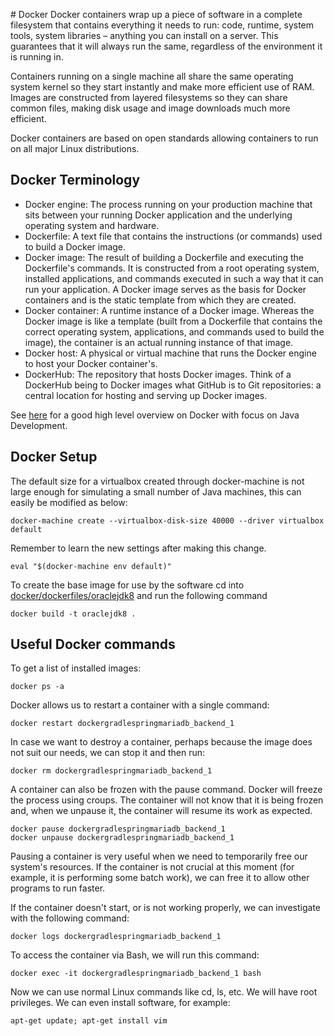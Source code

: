 # Docker
Docker containers wrap up a piece of software in a complete filesystem that contains everything it needs to run: code, runtime, system tools, system libraries – anything you can install on a server. This guarantees that it will always run the same, regardless of the environment it is running in. 

Containers running on a single machine all share the same operating system kernel so they start instantly and make more efficient use of RAM. Images are constructed from layered filesystems so they can share common files, making disk usage and image downloads much more efficient.

Docker containers are based on open standards allowing containers to run on all major Linux distributions.

## Docker Terminology

* Docker engine: The process running on your production machine that sits between your running Docker application and the underlying operating system and hardware.
* Dockerfile: A text file that contains the instructions (or commands) used to build a Docker image.
* Docker image: The result of building a Dockerfile and executing the Dockerfile's commands. It is constructed from a root operating system, installed applications, and commands executed in such a way that it can run your application. A Docker image serves as the basis for Docker containers and is the static template from which they are created.
* Docker container: A runtime instance of a Docker image. Whereas the Docker image is like a template (built from a Dockerfile that contains the correct operating system, applications, and commands used to build the image), the container is an actual running instance of that image.
* Docker host: A physical or virtual machine that runs the Docker engine to host your Docker container's.
* DockerHub: The repository that hosts Docker images. Think of a DockerHub being to Docker images what GitHub is to Git repositories: a central location for hosting and serving up Docker images.

See [here](http://www.javaworld.com/article/3000781/development-tools/open-source-java-projects-docker.html) for a good high level overview on Docker with focus on Java Development. 

## Docker Setup
The default size for a virtualbox created through docker-machine is not large enough for simulating a small number 
of Java machines, this can easily be modified as below:

    docker-machine create --virtualbox-disk-size 40000 --driver virtualbox default 
    
Remember to learn the new settings after making this change.

    eval "$(docker-machine env default)" 
    
To create the base image for use by the software cd into [docker/dockerfiles/oraclejdk8](../docker/dockerfiles/oraclejdk8) and run the following command

    docker build -t oraclejdk8 . 

## Useful Docker commands
To get a list of installed images:

    docker ps -a 
    
Docker allows us to restart a container with a single command:

    docker restart dockergradlespringmariadb_backend_1
    
In case we want to destroy a container, perhaps because the image does not suit our needs, we can stop it and then run:

    docker rm dockergradlespringmariadb_backend_1
    
A container can also be frozen with the pause command. Docker will freeze the process using croups. The container will not know that it is being frozen and, when we unpause it, the container will resume its work as expected.

    docker pause dockergradlespringmariadb_backend_1
    docker unpause dockergradlespringmariadb_backend_1 
    
Pausing a container is very useful when we need to temporarily free our system's resources. If the container is not crucial at this moment (for example, it is performing some batch work), we can free it to allow other programs to run faster.

If the container doesn't start, or is not working properly, we can investigate with the following command:

    docker logs dockergradlespringmariadb_backend_1
    
To access the container via Bash, we will run this command:

    docker exec -it dockergradlespringmariadb_backend_1 bash 
    
Now we can use normal Linux commands like cd, ls, etc. We will have root privileges. We can even install software, for example:

    apt-get update; apt-get install vim
    